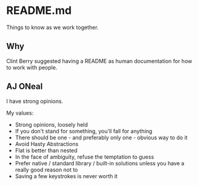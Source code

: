 # README.md

Things to know as we work together.

## Why

Clint Berry suggested having a README as human documentation for how to work with people.

## AJ ONeal

I have strong opinions.

My values:

- Strong opinions, loosely held
- If you don't stand for something, you'll fall for anything
- There should be one - and preferably only one - obvious way to do it
- Avoid Hasty Abstractions
- Flat is better than nested
- In the face of ambiguity, refuse the temptation to guess
- Prefer native / standard library / built-in solutions unless you have a really good reason not to
- Saving a few keystrokes is never worth it
